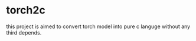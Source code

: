 # torch2c
this project is aimed to convert torch model into pure c languge without any third depends.
